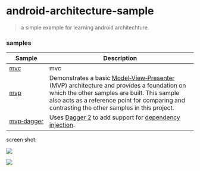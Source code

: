 # android-architecture-sample
>a simple example for learning android architechture.



### samples 
| Sample | Description |
| ------------- | ------------- |
| [mvc](https://github.com/CrazyDudo/android-architecture-sample/tree/mvc/) | mvc|
| [mvp](https://github.com/CrazyDudo/android-architecture-sample/tree/mvp/) | Demonstrates a basic [Model‑View‑Presenter](https://en.wikipedia.org/wiki/Model%E2%80%93view%E2%80%93presenter) (MVP) architecture and provides a foundation on which the other samples are built. This sample also acts as a reference point for comparing and contrasting the other samples in this project. |
| [mvp‑dagger](https://github.com/CrazyDudo/android-architecture-sample/tree/mvp-dagger/) | Uses [Dagger 2](https://google.github.io/dagger/) to add support for [dependency injection](https://en.wikipedia.org/wiki/Dependency_injection). |
 
screen shot:

![](https://i.imgur.com/Y2d5OQk.png)

![](https://i.imgur.com/CwscbFy.png)